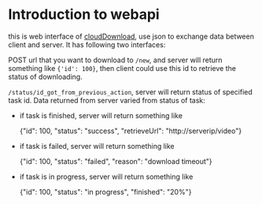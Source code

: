# Introduction to webapi

this is web interface of [cloudDownload](https://github.com/xudifsd/cloudDownload), use json to exchange data between client and server. It has following two interfaces:

POST url that you want to download to `/new`, and server will return something like `{'id': 100}`, then client could use this id to retrieve the status of downloading.

`/status/id_got_from_previous_action`, server will return status of specified task id. Data returned from server varied from status of task:

* if task is finished, server will return something like

    {"id": 100, "status": "success", "retrieveUrl": "http://serverip/video"}

* if task is failed, server will return something like

    {"id": 100, "status": "failed", "reason": "download timeout"}

* if task is in progress, server will return something like

    {"id": 100, "status": "in progress", "finished": "20%"}
